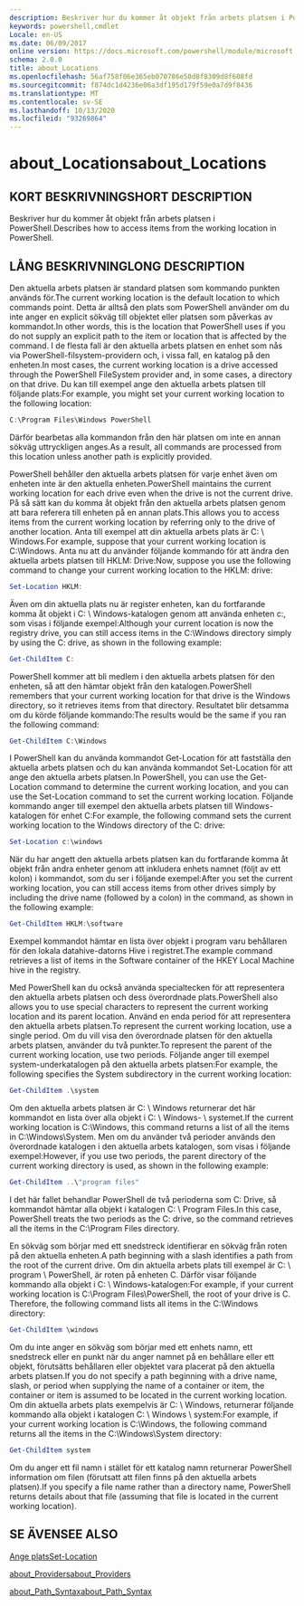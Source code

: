 ```yaml
---
description: Beskriver hur du kommer åt objekt från arbets platsen i PowerShell.
keywords: powershell,cmdlet
Locale: en-US
ms.date: 06/09/2017
online version: https://docs.microsoft.com/powershell/module/microsoft.powershell.core/about/about_locations?view=powershell-7.1&WT.mc_id=ps-gethelp
schema: 2.0.0
title: about_Locations
ms.openlocfilehash: 56af758f06e365eb070786e50d8f8309d8f608fd
ms.sourcegitcommit: f874dc1d4236e06a3df195d179f59e0a7d9f8436
ms.translationtype: MT
ms.contentlocale: sv-SE
ms.lasthandoff: 10/13/2020
ms.locfileid: "93269864"
---
```

# <a name="about_locations"></a><span data-ttu-id="66a7b-104">about_Locations</span><span class="sxs-lookup"><span data-stu-id="66a7b-104">about_Locations</span></span>

## <a name="short-description"></a><span data-ttu-id="66a7b-105">KORT BESKRIVNING</span><span class="sxs-lookup"><span data-stu-id="66a7b-105">SHORT DESCRIPTION</span></span>
<span data-ttu-id="66a7b-106">Beskriver hur du kommer åt objekt från arbets platsen i PowerShell.</span><span class="sxs-lookup"><span data-stu-id="66a7b-106">Describes how to access items from the working location in PowerShell.</span></span>

## <a name="long-description"></a><span data-ttu-id="66a7b-107">LÅNG BESKRIVNING</span><span class="sxs-lookup"><span data-stu-id="66a7b-107">LONG DESCRIPTION</span></span>

<span data-ttu-id="66a7b-108">Den aktuella arbets platsen är standard platsen som kommando punkten används för.</span><span class="sxs-lookup"><span data-stu-id="66a7b-108">The current working location is the default location to which commands point.</span></span>
<span data-ttu-id="66a7b-109">Detta är alltså den plats som PowerShell använder om du inte anger en explicit sökväg till objektet eller platsen som påverkas av kommandot.</span><span class="sxs-lookup"><span data-stu-id="66a7b-109">In other words, this is the location that PowerShell uses if you do not supply an explicit path to the item or location that is affected by the command.</span></span> <span data-ttu-id="66a7b-110">I de flesta fall är den aktuella arbets platsen en enhet som nås via PowerShell-filsystem-providern och, i vissa fall, en katalog på den enheten.</span><span class="sxs-lookup"><span data-stu-id="66a7b-110">In most cases, the current working location is a drive accessed through the PowerShell FileSystem provider and, in some cases, a directory on that drive.</span></span>
<span data-ttu-id="66a7b-111">Du kan till exempel ange den aktuella arbets platsen till följande plats:</span><span class="sxs-lookup"><span data-stu-id="66a7b-111">For example, you might set your current working location to the following location:</span></span>

```powershell
C:\Program Files\Windows PowerShell
```

<span data-ttu-id="66a7b-112">Därför bearbetas alla kommandon från den här platsen om inte en annan sökväg uttryckligen anges.</span><span class="sxs-lookup"><span data-stu-id="66a7b-112">As a result, all commands are processed from this location unless another path is explicitly provided.</span></span>

<span data-ttu-id="66a7b-113">PowerShell behåller den aktuella arbets platsen för varje enhet även om enheten inte är den aktuella enheten.</span><span class="sxs-lookup"><span data-stu-id="66a7b-113">PowerShell maintains the current working location for each drive even when the drive is not the current drive.</span></span> <span data-ttu-id="66a7b-114">På så sätt kan du komma åt objekt från den aktuella arbets platsen genom att bara referera till enheten på en annan plats.</span><span class="sxs-lookup"><span data-stu-id="66a7b-114">This allows you to access items from the current working location by referring only to the drive of another location.</span></span>
<span data-ttu-id="66a7b-115">Anta till exempel att din aktuella arbets plats är C: \\ Windows.</span><span class="sxs-lookup"><span data-stu-id="66a7b-115">For example, suppose that your current working location is C:\\Windows.</span></span> <span data-ttu-id="66a7b-116">Anta nu att du använder följande kommando för att ändra den aktuella arbets platsen till HKLM: Drive:</span><span class="sxs-lookup"><span data-stu-id="66a7b-116">Now, suppose you use the following command to change your current working location to the HKLM: drive:</span></span>

```powershell
Set-Location HKLM:
```

<span data-ttu-id="66a7b-117">Även om din aktuella plats nu är register enheten, kan du fortfarande komma åt objekt i C: \\ Windows-katalogen genom att använda enheten c:, som visas i följande exempel:</span><span class="sxs-lookup"><span data-stu-id="66a7b-117">Although your current location is now the registry drive, you can still access items in the C:\\Windows directory simply by using the C: drive, as shown in the following example:</span></span>

```powershell
Get-ChildItem C:
```

<span data-ttu-id="66a7b-118">PowerShell kommer att bli medlem i den aktuella arbets platsen för den enheten, så att den hämtar objekt från den katalogen.</span><span class="sxs-lookup"><span data-stu-id="66a7b-118">PowerShell remembers that your current working location for that drive is the Windows directory, so it retrieves items from that directory.</span></span> <span data-ttu-id="66a7b-119">Resultatet blir detsamma om du körde följande kommando:</span><span class="sxs-lookup"><span data-stu-id="66a7b-119">The results would be the same if you ran the following command:</span></span>

```powershell
Get-ChildItem C:\Windows
```

<span data-ttu-id="66a7b-120">I PowerShell kan du använda kommandot Get-Location för att fastställa den aktuella arbets platsen och du kan använda kommandot Set-Location för att ange den aktuella arbets platsen.</span><span class="sxs-lookup"><span data-stu-id="66a7b-120">In PowerShell, you can use the Get-Location command to determine the current working location, and you can use the Set-Location command to set the current working location.</span></span> <span data-ttu-id="66a7b-121">Följande kommando anger till exempel den aktuella arbets platsen till Windows-katalogen för enhet C:</span><span class="sxs-lookup"><span data-stu-id="66a7b-121">For example, the following command sets the current working location to the Windows directory of the C: drive:</span></span>

```powershell
Set-Location c:\windows
```

<span data-ttu-id="66a7b-122">När du har angett den aktuella arbets platsen kan du fortfarande komma åt objekt från andra enheter genom att inkludera enhets namnet (följt av ett kolon) i kommandot, som du ser i följande exempel:</span><span class="sxs-lookup"><span data-stu-id="66a7b-122">After you set the current working location, you can still access items from other drives simply by including the drive name (followed by a colon) in the command, as shown in the following example:</span></span>

```powershell
Get-ChildItem HKLM:\software
```

<span data-ttu-id="66a7b-123">Exempel kommandot hämtar en lista över objekt i program varu behållaren för den lokala datahive-datorns Hive i registret.</span><span class="sxs-lookup"><span data-stu-id="66a7b-123">The example command retrieves a list of items in the Software container of the HKEY Local Machine hive in the registry.</span></span>

<span data-ttu-id="66a7b-124">Med PowerShell kan du också använda specialtecken för att representera den aktuella arbets platsen och dess överordnade plats.</span><span class="sxs-lookup"><span data-stu-id="66a7b-124">PowerShell also allows you to use special characters to represent the current working location and its parent location.</span></span> <span data-ttu-id="66a7b-125">Använd en enda period för att representera den aktuella arbets platsen.</span><span class="sxs-lookup"><span data-stu-id="66a7b-125">To represent the current working location, use a single period.</span></span> <span data-ttu-id="66a7b-126">Om du vill visa den överordnade platsen för den aktuella arbets platsen, använder du två punkter.</span><span class="sxs-lookup"><span data-stu-id="66a7b-126">To represent the parent of the current working location, use two periods.</span></span> <span data-ttu-id="66a7b-127">Följande anger till exempel system-underkatalogen på den aktuella arbets platsen:</span><span class="sxs-lookup"><span data-stu-id="66a7b-127">For example, the following specifies the System subdirectory in the current working location:</span></span>

```powershell
Get-ChildItem .\system
```

<span data-ttu-id="66a7b-128">Om den aktuella arbets platsen är C: \\ Windows returnerar det här kommandot en lista över alla objekt i C: \\ Windows- \\ systemet.</span><span class="sxs-lookup"><span data-stu-id="66a7b-128">If the current working location is C:\\Windows, this command returns a list of all the items in C:\\Windows\\System.</span></span> <span data-ttu-id="66a7b-129">Men om du använder två perioder används den överordnade katalogen i den aktuella arbets katalogen, som visas i följande exempel:</span><span class="sxs-lookup"><span data-stu-id="66a7b-129">However, if you use two periods, the parent directory of the current working directory is used, as shown in the following example:</span></span>

```powershell
Get-ChildItem ..\"program files"
```

<span data-ttu-id="66a7b-130">I det här fallet behandlar PowerShell de två perioderna som C: Drive, så kommandot hämtar alla objekt i katalogen C: \\ Program Files.</span><span class="sxs-lookup"><span data-stu-id="66a7b-130">In this case, PowerShell treats the two periods as the C: drive, so the command retrieves all the items in the C:\\Program Files directory.</span></span>

<span data-ttu-id="66a7b-131">En sökväg som börjar med ett snedstreck identifierar en sökväg från roten på den aktuella enheten.</span><span class="sxs-lookup"><span data-stu-id="66a7b-131">A path beginning with a slash identifies a path from the root of the current drive.</span></span> <span data-ttu-id="66a7b-132">Om din aktuella arbets plats till exempel är C: \\ program \\ PowerShell, är roten på enheten C. Därför visar följande kommando alla objekt i C: \\ Windows-katalogen:</span><span class="sxs-lookup"><span data-stu-id="66a7b-132">For example, if your current working location is C:\\Program Files\\PowerShell, the root of your drive is C. Therefore, the following command lists all items in the C:\\Windows directory:</span></span>

```powershell
Get-ChildItem \windows
```

<span data-ttu-id="66a7b-133">Om du inte anger en sökväg som börjar med ett enhets namn, ett snedstreck eller en punkt när du anger namnet på en behållare eller ett objekt, förutsätts behållaren eller objektet vara placerat på den aktuella arbets platsen.</span><span class="sxs-lookup"><span data-stu-id="66a7b-133">If you do not specify a path beginning with a drive name, slash, or period when supplying the name of a container or item, the container or item is assumed to be located in the current working location.</span></span> <span data-ttu-id="66a7b-134">Om din aktuella arbets plats exempelvis är C: \\ Windows, returnerar följande kommando alla objekt i katalogen C: \\ Windows \\ system:</span><span class="sxs-lookup"><span data-stu-id="66a7b-134">For example, if your current working location is C:\\Windows, the following command returns all the items in the C:\\Windows\\System directory:</span></span>

```powershell
Get-ChildItem system
```

<span data-ttu-id="66a7b-135">Om du anger ett fil namn i stället för ett katalog namn returnerar PowerShell information om filen (förutsatt att filen finns på den aktuella arbets platsen).</span><span class="sxs-lookup"><span data-stu-id="66a7b-135">If you specify a file name rather than a directory name, PowerShell returns details about that file (assuming that file is located in the current working location).</span></span>

## <a name="see-also"></a><span data-ttu-id="66a7b-136">SE ÄVEN</span><span class="sxs-lookup"><span data-stu-id="66a7b-136">SEE ALSO</span></span>

[<span data-ttu-id="66a7b-137">Ange plats</span><span class="sxs-lookup"><span data-stu-id="66a7b-137">Set-Location</span></span>](xref:Microsoft.PowerShell.Management.Set-Location)

[<span data-ttu-id="66a7b-138">about_Providers</span><span class="sxs-lookup"><span data-stu-id="66a7b-138">about_Providers</span></span>](about_Providers.md)

[<span data-ttu-id="66a7b-139">about_Path_Syntax</span><span class="sxs-lookup"><span data-stu-id="66a7b-139">about_Path_Syntax</span></span>](about_Path_Syntax.md)

